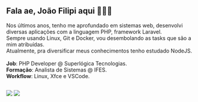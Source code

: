 ## Fala ae, João Filipi aqui 🙋🏽‍♂️

Nos últimos anos, tenho me aprofundado em sistemas web, desenvolvi diversas aplicações com a linguagem PHP, framework Laravel.<br>
Sempre usando Linux, Git e Docker, vou desembolando as tasks que são a mim atribuídas.<br>
Atualmente, pra diversificar meus conhecimentos tenho estudado NodeJS.<br>
<br>
**Job**: PHP Developer @ Superlógica Tecnologias.<br>
**Formação**: Analista de Sistemas @ IFES.<br>
**Workflow**: Linux, Xfce e VSCode.<br>
  
##
 
<div>
  <a href="https://www.linkedin.com/in/jo%C3%A3o-filipi-britto-a7375a103/" target="_blank"><img src="https://img.shields.io/badge/-LinkedIn-%230077B5?style=for-the-badge&logo=linkedin&logoColor=white" target="_blank"></a> 
  <a href="https://instagram.com/bianchijf" target="_blank"><img src="https://img.shields.io/badge/-Instagram-%23E4405F?style=for-the-badge&logo=instagram&logoColor=white" target="_blank"></a>
</div>

